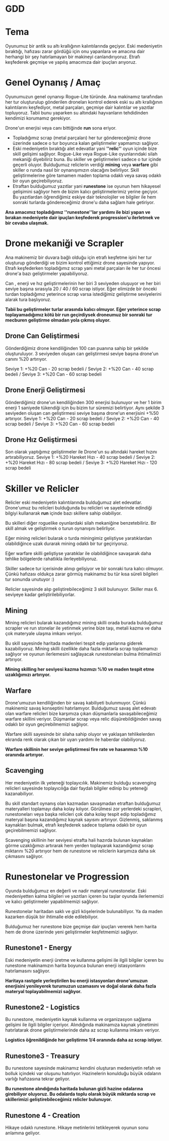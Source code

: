 ﻿# GDD



# Tema
Oyunumuz bir antik su altı krallığının kalıntılarında geçiyor. Eski medeniyetin bıraktığı, hafızası zarar gördüğü için onu yapanlara ve amacına dair herhangi bir şey hatırlamayan bir makineyi  canlandırıyoruz. Etrafı keşfederek geçmişe ve yapılış amacımıza dair ipuçları arıyoruz.

# Genel Oynanış / Amaç

Oyunumuzun genel oynanışı Rogue-Lite türünde. Ana makinamız tarafından her tur oluşturulup gönderilen droneları kontrol ederek eski su altı krallığının kalıntılarını keşfediyor, metal parçaları, geçmişe dair kalıntılar ve yazıtlar topluyoruz. Tabii bunu yaparken su altındaki hayvanların tehdidinden kendimizi korumamız gerekiyor.

Drone'un enerjisi veya canı bittiğinde **run** sona eriyor. 

 - Topladığımız scrap (metal parçaları) her tur göndereceğimiz drone üzerinde sadece o tur boyunca kalan geliştirmeler yapmamızı sağlıyor.
 - Eski medeniyetin bıraktığı alet edevatlar yani **''relic''** oyun içinde bize skill gelişimi sağlıyor. Rogue-Like veya Rogue-Like oyunlarındaki silah mekaniği diyebiliriz buna. Bu skiller ve geliştirmeleri sadece o tur içinde geçerli oluyor. Bulduğumuz reliclerin verdiği **mining** veya **warfare** gibi skiller o runda nasıl bir oynanışımızın olacağını belirliyor. Skill geliştirmelerine göre tamamen maden toplama odaklı veya savaş odaklı bir oyun geçirebiliyoruz.
 - Etraftan bulduğumuz yazıtlar yani **runestone** ise oyunun hem hikayesel gelişimini sağlıyor hem de bizim kalıcı geliştirmelerimiz yerine geçiyor. Bu yazıtlardan öğrendiğimiz eskiye dair teknolojiler ve bilgiler ile hem sonraki turlarda göndereceğimiz drone'u daha sağlam hale getiriyor.

**Ana amacımız topladığımız ''runestone''lar yardımı ile bizi yapan ve bırakan medeniyete dair ipuçları keşfederek progression'u ilerletmek ve bir cevaba ulaşmak.**

# Drone mekaniği ve Scrapler

Ana makinemiz bir duvara bağlı olduğu için etrafı keşfetme işini her tur oluşturup gönderdiği ve bizim kontrol ettiğimiz drone sayesinde yapıyor. Etrafı keşfederken topladığımız scrap yani metal parçaları ile her tur öncesi drone'a bazı geliştirmeler yapabiliyoruz. 

Can , enerji ve hız geliştirmelerinin her biri 3 seviyeden oluşuyor ve her biri seviye başına sırasıyla 20 / 40 / 60  scrap istiyor. Eğer elimizde bir önceki turdan topladığımız yeterince scrap varsa istediğimiz geliştirme seviyelerini alarak tura başlıyoruz. 

**Tabii bu geliştirmeler turlar arasında kalıcı olmuyor. Eğer yeterince scrap toplayamadığımız kötü bir run geçirdiysek droneumuz bir sonraki tur mecburen geliştirme olmadan yola çıkmış oluyor.**

## Drone Can Geliştirmesi

Gönderdiğimiz drone kendiliğinden 100 can puanına sahip bir şekilde oluşturuluyor. 3 seviyeden oluşan can geliştirmesi seviye başına drone'un canını %20 artırıyor.

Seviye 1: +%20 Can - 20 scrap bedeli /
Seviye 2: +%20 Can - 40 scrap bedeli /
Seviye 3: +%20 Can - 60 scrap bedeli

## Drone Enerji Geliştirmesi

Gönderdiğimiz drone'un kendiliğinden 300 enerjisi bulunuyor ve her 1 birim enerji 1 saniyede tükendiği için bu bizim tur süremizi belirtiyor. Aynı şekilde 3 seviyeden oluşan can geliştirmesi seviye başına drone'un enerjisini +%50 artırıyor.
Seviye 1: +%20 Can - 20 scrap bedeli /
Seviye 2: +%20 Can - 40 scrap bedeli /
Seviye 3: +%20 Can - 60 scrap bedeli

## Drone Hız Geliştirmesi

Son olarak yaptığımız geliştirmeler ile Drone'un su altındaki hareket hızını artırabiliyoruz.
Seviye 1: +%20 Hareket Hızı - 40 scrap bedeli /
Seviye 2: +%20 Hareket Hızı - 80 scrap bedeli /
Seviye 3: +%20 Hareket Hızı - 120 scrap bedeli

# Skiller ve Relicler

Relicler eski medeniyetin kalıntılarında bulduğumuz alet edevatlar. Drone'umuz bu relicleri bulduğunda bu relicleri ve sayelerinde edindiği bilgiyi kullanarak **run** içinde bazı skillere sahip olabiliyor.

Bu skilleri diğer roguelike oyunlardaki silah mekaniğine benzetebiliriz. Bir skill almak ve geliştirmek o turun oynanışını belirliyor. 

Eğer mining relicleri bularak o turda miningimiz geliştiyse yaratıklardan olabildiğince uzak durarak mining odaklı bir tur geçiriyoruz.

Eğer warfare skilli geliştiyse yaratıklar ile olabildiğince savaşarak daha tehlike bölgelerde rahatlıkla ilerleyebiliyoruz.

Skiller sadece tur içerisinde alınıp gelişiyor ve bir sonraki tura kalıcı olmuyor. Çünkü hafızası oldukça zarar görmüş makinamız bu tür kısa süreli bilgileri tur sonunda unutuyor :)

Relicler sayesinde alıp geliştirebileceğimiz 3 skill bulunuyor. Skiller max 6. seviyeye kadar geliştirilebiliyorlar.

## Mining

Mining relicleri bularak kazandığımız mining skilli orada burada bulduğumuz scrapler ve run stonelar ile yetinmek yerine bize taşı, metali kazma ve daha çok materyale ulaşma imkanı veriyor. 

Bu skill sayesinde haritada madenleri tespit edip yanlarına giderek kazabiliyoruz. Mining skilli özellikle daha fazla miktarla scrap toplamamızı sağlıyor ve oyunun ilerlemesini sağlayacak runestoneları bulma ihtimalimizi artırıyor.

**Mining skilling her seviyesi kazma hızımızı %10 ve maden tespit etme uzaklığımızı artırıyor.**

## Warfare

Drone'umuzun kendiliğinden bir savaş kabiliyeti bulunmuyor. Çünkü makinemiz savaş konseptini hatırlamıyor. Bulduğumuz savaş alet edevatı olan warfare relicleri bize karşımıza çıkan düşmanlarla savaşabileceğimiz warfare skillini veriyor. Düşmanlar scrap veya relic düşürebildiğinden savaş odaklı bir oyun geçirebilmemizi sağlıyor.

Warfare skilli sayesinde bir silaha sahip oluyor ve yaklaşan tehlikelerden ekranda renk olarak çıkan bir uyarı yardımı ile haberdar olabiliyoruz.

**Warfare skillinin her seviye geliştirmesi fire rate ve hasarımızı %10 oranında artırıyor.**

## Scavenging

Her medeniyetin ilk yeteneği toplayıcılık. Makinemiz bulduğu scavenging relicleri sayesinde toplayıcılığa dair faydalı bilgiler edinip bu yeteneği kazanabiliyor.

Bu skill standart oynanış olan kazmadan savaşmadan etraftan bulduğumuz materyalleri toplamayı daha kolay kılıyor. Görülmesi zor yerlerdeki scrapleri, runestoneları veya başka relicleri çok daha kolay tespit edip topladığımız materyal başına kazandığımız kaynak sayısını artırıyor. Gizlenmiş, saklanmış kaynakları bulmak, etrafı keşfederek sadece toplama odaklı bir oyun geçirebilmemizi sağlıyor.

Scavenging skillinin her seviyesi etrafta hali hazırda bulunan kaynakları görme uzaklığımızı artırarak hem yerden toplayarak kazandığımız scrap miktarını %20 artırıyor hem de runestone ve reliclerin karşımıza daha sık çıkmasını sağlıyor.

# Runestonelar ve Progression

Oyunda bulduğumuz en değerli ve nadir materyal runestonelar. Eski medeniyetten kalma bilgileri ve yazıtları içeren bu taşlar oyunda ilerlememizi ve kalıcı geliştirmeler yapabilmemizi sağlıyor.

Runestonelar haritadan saklı ve gizli köşelerinde bulunabiliyor. Ya da maden kazarken düşük bir ihtimalle elde edilebiliyor. 

Bulduğumuz her runestone bize geçmişe dair ipuçları vererek hem harita hem de drone üzerinde yeni geliştirmeler keşfetmemizi sağlıyor.


## Runestone1 - Energy

Eski medeniyetin enerji üretme ve kullanma gelişimi ile ilgili bilgiler içeren bu runestone makinamızın harita boyunca bulunan enerji istasyonlarını hatırlamasını sağlıyor.

**Haritaya rastgele yerleştirilen bu enerji istasyonları drone'umuzun enerjisini yenileyerek turumuzun uzamasını ve doğal olarak daha fazla materyal toplayabilmemizi sağlıyor.**


## Runestone2 - Logistics

Bu runestone, medeniyetin kaynak kullanma ve organizasyon sağlama gelişimi ile ilgili bilgiler içeriyor. Alındığında makinamıza kaynak yönetimini hatırlatarak drone geliştirmelerinde daha az scrap kullanma imkanı veriyor.

**Logistics öğrenildiğinde her geliştirme 1/4 oranında daha az scrap istiyor.**


## Runestone3 - Treasury

Bu runestone sayesinde makinamız kendini oluşturan medeniyetin refah ve bolluk içindeki var oluşunu hatırlıyor. Hazinelerin konulduğu büyük odaların varlığı hafızasına tekrar geliyor.

**Bu runestone alındığında haritada bulunan gizli hazine odalarına girebiliyor oluyoruz. Bu odalarda toplu olarak büyük miktarda scrap ve skillerimizi geliştirebileceğimiz relicler bulunuyor.**


## Runestone 4 - Creation

Hikaye odaklı runestone. Hikaye metinlerini tetikleyerek oyunun sonu anlamına geliyor.


